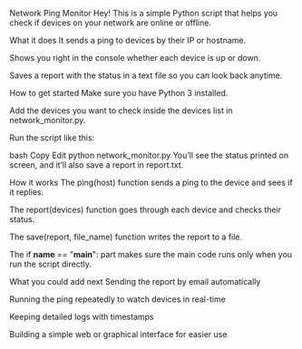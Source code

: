 Network Ping Monitor
Hey! This is a simple Python script that helps you check if devices on your network are online or offline.

What it does
It sends a ping to devices by their IP or hostname.

Shows you right in the console whether each device is up or down.

Saves a report with the status in a text file so you can look back anytime.

How to get started
Make sure you have Python 3 installed.

Add the devices you want to check inside the devices list in network_monitor.py.

Run the script like this:

bash
Copy
Edit
python network_monitor.py
You’ll see the status printed on screen, and it’ll also save a report in report.txt.

How it works
The ping(host) function sends a ping to the device and sees if it replies.

The report(devices) function goes through each device and checks their status.

The save(report, file_name) function writes the report to a file.

The if __name__ == "__main__": part makes sure the main code runs only when you run the script directly.

What you could add next
Sending the report by email automatically

Running the ping repeatedly to watch devices in real-time

Keeping detailed logs with timestamps

Building a simple web or graphical interface for easier use
